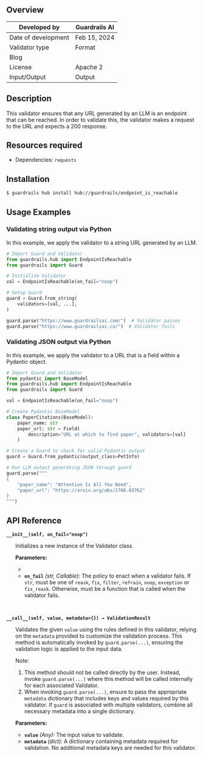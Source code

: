 ## Overview

| Developed by | Guardrails AI |
| --- | --- |
| Date of development | Feb 15, 2024 |
| Validator type | Format |
| Blog |  |
| License | Apache 2 |
| Input/Output | Output |

## Description

This validator ensures that any URL generated by an LLM is an endpoint that can be reached. In order to validate this, the validator makes a request to the URL and expects a 200 response.

## Resources required
- Dependencies: `requests`

## Installation

```bash
$ guardrails hub install hub://guardrails/endpoint_is_reachable
```

## Usage Examples

### Validating string output via Python

In this example, we apply the validator to a string URL generated by an LLM.

```python
# Import Guard and Validator
from guardrails.hub import EndpointIsReachable
from guardrails import Guard

# Initialize Validator
val = EndpointIsReachable(on_fail="noop")

# Setup Guard
guard = Guard.from_string(
    validators=[val, ...],
)

guard.parse("https://www.guardrailsai.com/")  # Validator passes
guard.parse("https://www.guardrailsai.co/")  # Validator fails
```

### Validating JSON output via Python

In this example, we apply the validator to a URL that is a field within a Pydantic object.

```python
# Import Guard and Validator
from pydantic import BaseModel
from guardrails.hub import EndpointIsReachable
from guardrails import Guard

val = EndpointIsReachable(on_fail="noop")

# Create Pydantic BaseModel
class PaperCitations(BaseModel):
    paper_name: str
    paper_url: str = Field(
        description="URL at which to find paper", validators=[val]
    )

# Create a Guard to check for valid Pydantic output
guard = Guard.from_pydantic(output_class=PetInfo)

# Run LLM output generating JSON through guard
guard.parse("""
{
    "paper_name": "Attention Is All You Need",
    "paper_url": "https://arxiv.org/abs/1706.03762"
}
""")
```

## API Reference

**`__init__(self, on_fail="noop")`**
<ul>

Initializes a new instance of the Validator class.

**Parameters:**

- 
- **`on_fail`** *(str, Callable):* The policy to enact when a validator fails. If `str`, must be one of `reask`, `fix`, `filter`, `refrain`, `noop`, `exception` or `fix_reask`. Otherwise, must be a function that is called when the validator fails.

</ul>

<br>

**`__call__(self, value, metadata={}) → ValidationResult`**

<ul>

Validates the given `value` using the rules defined in this validator, relying on the `metadata` provided to customize the validation process. This method is automatically invoked by `guard.parse(...)`, ensuring the validation logic is applied to the input data.

Note:

1. This method should not be called directly by the user. Instead, invoke `guard.parse(...)` where this method will be called internally for each associated Validator.
2. When invoking `guard.parse(...)`, ensure to pass the appropriate `metadata` dictionary that includes keys and values required by this validator. If `guard` is associated with multiple validators, combine all necessary metadata into a single dictionary.

**Parameters:**

- **`value`** *(Any):* The input value to validate.
- **`metadata`** *(dict):* A dictionary containing metadata required for validation. No additional metadata keys are needed for this validator.

</ul>
